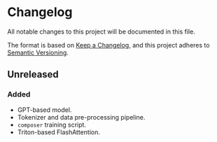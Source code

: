 # Changelog

All notable changes to this project will be documented in this file.

The format is based on [Keep a Changelog](https://keepachangelog.com/en/1.0.0/),
and this project adheres to [Semantic Versioning](https://semver.org/spec/v2.0.0.html).

## Unreleased

### Added

- GPT-based model.
- Tokenizer and data pre-processing pipeline.
- `composer` training script.
- Triton-based FlashAttention.
